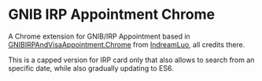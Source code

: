 # GNIB IRP Appointment Chrome
A Chrome extension for GNIB/IRP Appointment based in [GNIBIRPAndVisaAppointment.Chrome](https://github.com/IndreamLuo/GNIBIRPAndVisaAppointment.Chrome) from [IndreamLuo](https://github.com/IndreamLuo), all credits there.

This is a capped version for IRP card only that also allows to search from an specific date, while also gradually updating to ES6.
